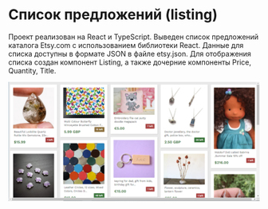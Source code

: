 # Список предложений (listing)

Проект реализован на  React и TypeScript.
Выведен список предложений каталога Etsy.com с использованием библиотеки React. Данные для списка доступны в формате JSON в файле etsy.json. Для отображения списка создан компонент Listing, а также дочерние компоненты Price, Quantity, Title.

<img width="900" alt="listing-screenshot" src="https://github.com/Mali-zi/listing/blob/master/src/img/screenshot-listing.PNG">